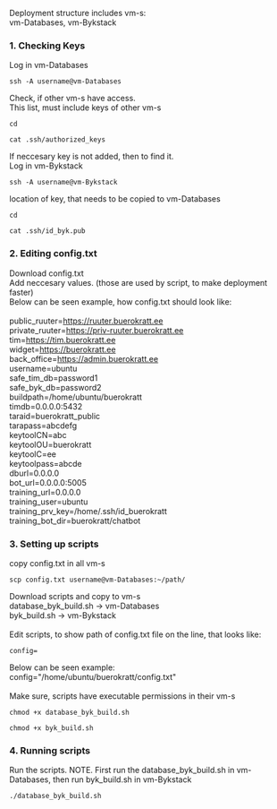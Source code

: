 Deployment structure includes vm-s:<br />
vm-Databases, vm-Bykstack
### 1. Checking Keys
Log in vm-Databases
```
ssh -A username@vm-Databases
```
Check, if other vm-s have access.<br />
This list, must include keys of other vm-s
```
cd
```
```
cat .ssh/authorized_keys
```
If neccesary key is not added, then to find it.<br />
Log in vm-Bykstack
```
ssh -A username@vm-Bykstack
```
location of key, that needs to be copied to vm-Databases
```
cd
```
```
cat .ssh/id_byk.pub
```
### 2. Editing config.txt
Download config.txt<br />
Add neccesary values. (those are used by script, to make deployment faster)<br />
Below can be seen example, how config.txt should look like:<br />
<br />
public_ruuter=https://ruuter.buerokratt.ee<br />
private_ruuter=https://priv-ruuter.buerokratt.ee<br />
tim=https://tim.buerokratt.ee<br />
widget=https://buerokratt.ee<br />
back_office=https://admin.buerokratt.ee<br />
username=ubuntu<br />
safe_tim_db=password1<br />
safe_byk_db=password2<br />
buildpath=/home/ubuntu/buerokratt<br />
timdb=0.0.0.0:5432<br />
taraid=buerokratt_public<br />
tarapass=abcdefg<br />
keytoolCN=abc<br />
keytoolOU=buerokratt<br />
keytoolC=ee<br />
keytoolpass=abcde<br />
dburl=0.0.0.0<br />
bot_url=0.0.0.0:5005<br />
training_url=0.0.0.0<br />
training_user=ubuntu<br />
training_prv_key=/home/.ssh/id_buerokratt<br />
training_bot_dir=buerokratt/chatbot

### 3. Setting up scripts
copy config.txt in all vm-s
```
scp config.txt username@vm-Databases:~/path/
```
Download scripts and copy to vm-s<br />
database_byk_build.sh -> vm-Databases<br />
byk_build.sh -> vm-Bykstack<br />
<br />
Edit scripts, to show path of config.txt file on the line, that looks like:
```
config=
```
Below can be seen example:<br />
config="/home/ubuntu/buerokratt/config.txt"<br />
<br />
Make sure, scripts have executable permissions in their vm-s
```
chmod +x database_byk_build.sh
```
```
chmod +x byk_build.sh
```
### 4. Running scripts
Run the scripts. NOTE. First run the database_byk_build.sh in vm-Databases, then run byk_build.sh in vm-Bykstack
```
./database_byk_build.sh
```
